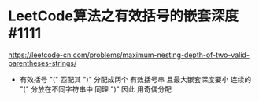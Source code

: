 # LeetCode算法之有效括号的嵌套深度 #1111
https://leetcode-cn.com/problems/maximum-nesting-depth-of-two-valid-parentheses-strings/

- 有效括号     "("  匹配其  ")"
    分配成两个 有效括号串 且最大嵌套深度要小    连续的 "(" 分放在不同字符串中   同理 ")"
    因此  用奇偶分配